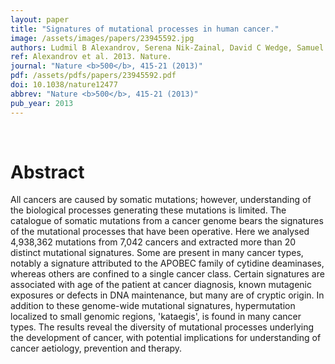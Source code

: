 ```yaml
---
layout: paper
title: "Signatures of mutational processes in human cancer."
image: /assets/images/papers/23945592.jpg
authors: Ludmil B Alexandrov, Serena Nik-Zainal, David C Wedge, Samuel A J R Aparicio, Sam Behjati, Andrew V Biankin, Graham R Bignell, Niccolò Bolli, Ake Borg, Anne-Lise Børresen-Dale, Sandrine Boyault, Birgit Burkhardt, Adam P Butler, Carlos Caldas, Helen R Davies, Christine Desmedt, Roland Eils, Jórunn Erla Eyfjörd, John A Foekens, Mel Greaves, Fumie Hosoda, Barbara Hutter, Tomislav Ilicic, Sandrine Imbeaud, Marcin Imielinski, Marcin Imielinsk, Natalie Jäger, David T W Jones, David Jones, Stian Knappskog, Marcel Kool, Sunil R Lakhani, Carlos López-Otín, Sancha Martin, Nikhil C Munshi, Hiromi Nakamura, Paul A Northcott, Marina Pajic, Elli Papaemmanuil, Angelo Paradiso, John V Pearson, Xose S Puente, Keiran Raine, Manasa Ramakrishna, Andrea L Richardson, Julia Richter, Philip Rosenstiel, Matthias Schlesner, Ton N Schumacher, Paul N Span, Jon W Teague, Yasushi Totoki, Andrew N J Tutt, Rafael Valdés-Mas, Marit M van Buuren, Laura van 't Veer, Anne Vincent-Salomon, Nicola Waddell, Lucy R Yates,  ,  ,  ,  , Jessica Zucman-Rossi, P Andrew Futreal, Ultan McDermott, Peter Lichter, Matthew Meyerson, Sean M Grimmond, Reiner Siebert, Elías Campo, Tatsuhiro Shibata, Stefan M Pfister, Peter J Campbell, Michael R Stratton
ref: Alexandrov et al. 2013. Nature.
journal: "Nature <b>500</b>, 415-21 (2013)"
pdf: /assets/pdfs/papers/23945592.pdf
doi: 10.1038/nature12477
abbrev: "Nature <b>500</b>, 415-21 (2013)"
pub_year: 2013
---
```


<br />
<div data-badge-popover="right" data-badge-type="donut" data-pmid="23945592" data-hide-no-mentions="true" class="altmetric-embed"></div>

# Abstract

All cancers are caused by somatic mutations; however, understanding of the biological processes generating these mutations is limited. The catalogue of somatic mutations from a cancer genome bears the signatures of the mutational processes that have been operative. Here we analysed 4,938,362 mutations from 7,042 cancers and extracted more than 20 distinct mutational signatures. Some are present in many cancer types, notably a signature attributed to the APOBEC family of cytidine deaminases, whereas others are confined to a single cancer class. Certain signatures are associated with age of the patient at cancer diagnosis, known mutagenic exposures or defects in DNA maintenance, but many are of cryptic origin. In addition to these genome-wide mutational signatures, hypermutation localized to small genomic regions, 'kataegis', is found in many cancer types. The results reveal the diversity of mutational processes underlying the development of cancer, with potential implications for understanding of cancer aetiology, prevention and therapy. 

